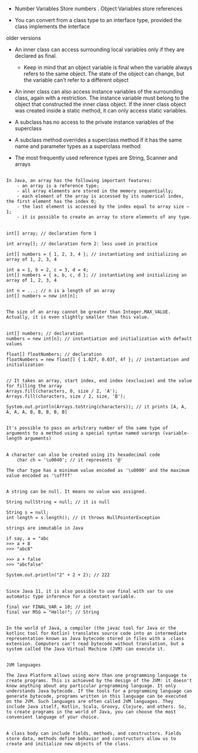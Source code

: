 - Number Variables Store numbers . Object Variables store references

- You can convert from a class type to an interface type, provided the class implements the interface

older versions

- An inner class can access surrounding local variables only if they are declared as final.

  - Keep in mind that an object variable is final when the variable
    always refers to the same object. The state of the object can change,
    but the variable can’t refer to a different object

- An inner class can also access instance variables of the surrounding class,
  again with a restriction. The instance variable must belong to the object
  that constructed the inner class object. If the inner class object was created inside a static method, it can only access static variables.

- A subclass has no access to the private instance variables of the superclass
- A subclass method overrides a superclass method if it has the same name and parameter types as a superclass method

- The most frequently used reference types are String, Scanner and arrays

##

    In Java, an array has the following important features:
        - an array is a reference type;
        - all array elements are stored in the memory sequentially;
        - each element of the array is accessed by its numerical index, the first element has the index 0;
        - the last element is accessed by the index equal to array size – 1;
        - it is possible to create an array to store elements of any type.

##

    int[] array; // declaration form 1

    int array[]; // declaration form 2: less used in practice

    int[] numbers = { 1, 2, 3, 4 }; // instantiating and initializing an array of 1, 2, 3, 4

    int a = 1, b = 2, c = 3, d = 4;    
    int[] numbers = { a, b, c, d }; // instantiating and initializing an array of 1, 2, 3, 4

    int n = ...; // n is a length of an array
    int[] numbers = new int[n];

##

    The size of an array cannot be greater than Integer.MAX_VALUE. Actually, it is even slightly smaller than this value.

##

    int[] numbers; // declaration
    numbers = new int[n]; // instantiation and initialization with default values

    float[] floatNumbers; // declaration 
    floatNumbers = new float[] { 1.02f, 0.03f, 4f }; // instantiation and initialization

##
    
    // It takes an array, start index, end index (exclusive) and the value for filling the array
    Arrays.fill(characters, 0, size / 2, 'A'); 
    Arrays.fill(characters, size / 2, size, 'B');

    System.out.println(Arrays.toString(characters)); // it prints [A, A, A, A, A, B, B, B, B, B]

##

    It's possible to pass an arbitrary number of the same type of arguments to a method using a special syntax named varargs (variable-length arguments)

##
    A character can also be created using its hexadecimal code
        char ch = '\u0040'; // it represents '@'

    The char type has a minimum value encoded as '\u0000' and the maximum value encoded as '\uffff'

## 

    A string can be null. It means no value was assigned.

    String nullString = null; // it is null

    String s = null;
    int length = s.length(); // it throws NullPointerException

    strings are immutable in Java

    if say, a = "abc
    >>> a + 8
    >>> "abc8"

    >>> a + false
    >>> "abcfalse"

    System.out.println("2" + 2 + 2); // 222


##

    Since Java 11, it is also possible to use final with var to use automatic type inference for a constant variable.

    final var FINAL_VAR = 10; // int
    final var MSG = "Hello!"; // String

##

    In the world of Java, a compiler (the javac tool for Java or the kotlinc tool for Kotlin) translates source code into an intermediate representation known as Java bytecode stored in files with a .class extension. Computers can't read bytecode without translation, but a system called the Java Virtual Machine (JVM) can execute it.

##

    JVM languages

    The Java Platform allows using more than one programming language to create programs. This is achieved by the design of the JVM: it doesn't know anything about any particular programming language. It only understands Java bytecode. If the tools for a programming language can generate bytecode, programs written in this language can be executed on the JVM. Such languages are often called JVM languages. They include Java itself, Kotlin, Scala, Groovy, Clojure, and others. So, to create programs in the world of Java, you can choose the most convenient language of your choice.

##

    A class body can include fields, methods, and constructors. Fields store data, methods define behavior and constructors allow us to create and initialize new objects of the class. 